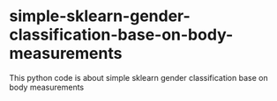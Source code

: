 # simple-sklearn-gender-classification-base-on-body-measurements
This python code is about simple sklearn gender classification base on body measurements 
